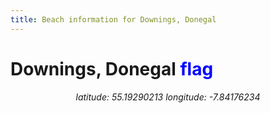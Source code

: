 ```yaml
---
title: Beach information for Downings, Donegal
---
```

# Downings, Donegal <span class="material-icons" style="color: blue;">flag</span>

<div align="center"><i>latitude: 55.19290213 longitude: -7.84176234</i></div>